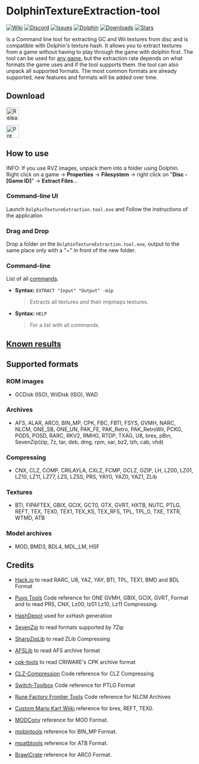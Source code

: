 # DolphinTextureExtraction-tool
[![Wiki](https://img.shields.io/badge/Wiki-grey)](https://github.com/Venomalia/DolphinTextureExtraction-tool/wiki)
[![Discord](https://img.shields.io/badge/Discord-blue?logo=Discord&logoColor=fff)](https://discord.gg/vtNRNxahTw)
[![Issues](https://img.shields.io/github/issues/Venomalia/DolphinTextureExtraction-tool?color=orange)](https://github.com/Venomalia/DolphinTextureExtraction-tool/issues)
[![Dolphin](https://img.shields.io/badge/Dolphin-Forum-88e)](https://forums.dolphin-emu.org/Thread-textureextraction-tool-v0-8-2-6)
[![Downloads](https://img.shields.io/github/downloads/Venomalia/DolphinTextureExtraction-tool/total?color=907&label=Downloads)](https://github.com/Venomalia/DolphinTextureExtraction-tool/releases)
[![Stars](https://img.shields.io/github/stars/Venomalia/DolphinTextureExtraction-tool?color=990&label=Stars)](https://github.com/Venomalia/DolphinTextureExtraction-tool/stargazers)

Is a Command line tool for extracting GC and Wii textures from disc and is compatible with Dolphin's texture hash.
It allows you to extract textures from a game without having to play through the game with dolphin first.
The tool can be used for [any game](https://github.com/Venomalia/DolphinTextureExtraction-tool/wiki/Known-results), but the extraction rate depends on what formats the game uses and if the tool supports them.
the tool can also unpack all supported formats.
The most common formats are already supported, new features and formats will be added over time.

## Download
[<img src="https://img.shields.io/github/v/release/Venomalia/DolphinTextureExtraction-tool?style=for-the-badge" alt="Release Download" height="34"/>](https://github.com/Venomalia/DolphinTextureExtraction-tool/releases/latest)

[<img src="https://img.shields.io/github/v/release/Venomalia/DolphinTextureExtraction-tool?include_prereleases&sort=semver&label=prerelease&style=for-the-badge" alt="Pre releases Download" height="34"/>](https://github.com/Venomalia/DolphinTextureExtraction-tool/releases/)

## How to use
INFO: If you use RVZ images, unpack them into a folder using Dolphin.  
Right click on a game -> **Properties** -> **Filesystem** -> right click on "**Disc - [Game ID]**" -> **Extract Files**...

### Command-line UI
Launch `DolphinTextureExtraction.tool.exe` and
Follow the instructions of the application

### Drag and Drop
Drop a folder on the `DolphinTextureExtraction.tool.exe`,
output to the same place only with a "~" in front of the new folder.

### Command-line
List of all [commands](https://github.com/Venomalia/DolphinTextureExtraction-tool/wiki/Command-Line-Commands).

- **Syntax:** `EXTRACT "Input" "Output" -mip`
   > Extracts all textures and their mipmaps textures.

- **Syntax:** `HELP`
   > For a list with all commands.

## [Known results](https://github.com/Venomalia/DolphinTextureExtraction-tool/wiki/Known-results)

## Supported formats
### ROM images
- GCDisk (ISO), WiiDisk (ISO), WAD
### Archives
- AFS, ALAR, ARC0, BIN_MP, CPK, FBC, FBTI, FSYS, GVMH, NARC, NLCM, ONE_SB, ONE_UN, PAK_FE, PAK_Retro, PAK_RetroWii, PCKG, POD5, POSD, RARC, RKV2, RMHG, RTDP, TXAG, U8, bres, pBin, SevenZip(zip, 7z, tar, deb, dmg, rpm, xar, bz2, lzh, cab, vhd)
### Compressing
-  CNX, CLZ, COMP, CRILAYLA, CXLZ, FCMP, GCLZ, GZIP, LH, LZ00, LZ01, LZ10, LZ11, LZ77, LZS, LZSS, PRS, YAY0, YAZ0, YAZ1, ZLib
### Textures
-  BTI, FIPAFTEX, GBIX, GCIX, GCT0, GTX, GVRT, HXTB, NUTC, PTLG, REFT, TEX, TEX0, TEX1, TEX_KS, TEX_RFS, TPL, TPL_0, TXE, TXTR, WTMD, ATB
### Model archives
- MOD, BMD3, BDL4, MDL_LM, HSF

## Credits
 
- [Hack.io](https://github.com/SuperHackio/Hack.io) to read RARC, U8, YAZ, YAY, BTI, TPL, TEX1, BMD and BDL Format

- [Puyo Tools](https://github.com/nickworonekin/puyotools) Code reference for ONE GVMH, GBIX, GCIX, GVRT, Format and to read PRS, CNX, Lz00, lz01 Lz10, Lz11 Compressing.

- [HashDepot](https://github.com/ssg/HashDepot) used for xxHash generation

- [SevenZip](https://github.com/adoconnection/SevenZipExtractor) to read formats supported by 7Zip
	
- [SharpZipLib](https://github.com/icsharpcode/SharpZipLib) to read ZLib Compressing
	
- [AFSLib](https://github.com/MaikelChan/AFSLib) to read AFS archive format

- [cpk-tools](https://github.com/ConnorKrammer/cpk-tools) to read CRIWARE's CPK archive format
	
- [CLZ-Compression](https://github.com/sukharah/CLZ-Compression) Code reference for CLZ Compressing

- [Switch-Toolbox](https://github.com/KillzXGaming/Switch-Toolbox/blob/12dfbaadafb1ebcd2e07d239361039a8d05df3f7/File_Format_Library/FileFormats/NLG/MarioStrikers/StrikersRLT.cs) Code reference for PTLG Format
	
- [Rune Factory Frontier Tools](https://github.com/master801/Rune-Factory-Frontier-Tools) Code reference for NLCM Archives
	
- [Custom Mario Kart Wiiki](https://wiki.tockdom.com/wiki/BRRES_(File_Format)) reference for bres, REFT, TEX0.
	
- [MODConv](https://github.com/intns/MODConv) reference for MOD Format.
	
- [mpbintools](https://github.com/gamemasterplc/mpbintools) reference for BIN_MP Format.
	
- [mpatbtools](https://github.com/gamemasterplc/mpatbtools) reference for ATB Format.

- [BrawlCrate](https://github.com/soopercool101/BrawlCrate) reference for ARC0 Format.
